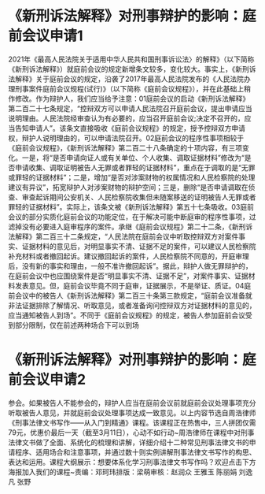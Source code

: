 # 《新刑诉法解释》对刑事辩护的影响：庭前会议申请1

2021年《最高人民法院关于适用中华人民共和国刑事诉讼法〉的解释》（以下简称《新刑诉法解释》）就庭前会议的规定新增条文较多，变化较大。事实上，《新刑诉法解释》关于庭前会议的规定，沿袭了2017年最高人民法院发布的《人民法院办理刑事案件庭前会议规程(试行)》（以下简称《庭前会议规程》），并在此基础上稍作修改。作为辩护人，我们应当给予注意：01庭前会议的启动《新刑诉法解释》第二百二十七条规定，“控辩双方可以申请人民法院召开庭前会议，提出申请应当说明理由。人民法院经审查认为有必要的，应当召开庭前会议;决定不召开的，应当告知申请人”。该条文直接吸收《庭前会议规程》的规定，授予控辩双方申请权，辩护人说明理由的，可以申请法院召开。02庭前会议的程序性事项相较于《庭前会议规程》，《新刑诉法解释》第二百二十八条确定的十项内容，有三项变化。一是，将“是否申请向证人或有关单位、个人收集、调取证据材料”修改为“是否申请收集、调取证明被告人无罪或者罪轻的证据材料”，重点在于调取的是“无罪或罪轻的证据材料”；二是，增加“是否对涉案财物的权属情况和人民检察院的处理建议有异议”，拓宽辩护人对涉案财物的辩护空间；三是，删除“是否申请调取在侦查、审查起诉期间公安机关、人民检察院收集但未随案移送的证明被告人无罪或者罪轻的证据材料”。实际上，该条文被《新刑诉法解释》第五十七条吸收。03庭前会议的部分实质化庭前会议的功能定位，在于解决可能中断庭审的程序性事项，过滤掉没有必要进入庭审程序的案件。承继《庭前会议规程》第二十二条，《新刑诉法解释》第二百三十二条规定，“人民法院在庭前会议中听取控辩双方对案件事实、证据材料的意见后，对明显事实不清、证据不足的案件，可以建议人民检察院补充材料或者撤回起诉。建议撤回起诉的案件，人民检察院不同意的，开庭审理后，没有新的事实和理由，一般不准许撤回起诉”。据此，辩护人做无罪辩护的，在庭前会议中也应围绕案件是否“明显事实不清、证据不足”，对案件事实、证据材料发表意见。但，庭前会议毕竟不同于庭审，证据展示，不是举证、质证。04庭前会议中的被告人《新刑诉法解释》第二百三十条第三款规定，“庭前会议准备就非法证据排除了解情况、听取意见，或者准备询问控辩双方对证据材料的意见的，应当通知被告人到场”。不同于《庭前会议规程》的规定，被告人参加庭前会议受到部分限制，仅在前述两种场合下可以到场

# 《新刑诉法解释》对刑事辩护的影响：庭前会议申请2

参会。如果被告人不能参会的，辩护人应当在庭前会议前就庭前会议处理事项充分听取被告人意见，并就庭前会议处理事项达成一致意见。以上内容节选自周浩律师《刑事法律文书写作——从入门到精通》课程。该课程正在热售中，三人拼团仅需79元，优惠价最后一天（截至3月11日），心动不如行动~周浩律师在课程中对刑事法律文书做了全面、系统化的梳理和讲解，详细介绍十二种常见刑事法律文书的申请程序、适用场合和注意事项，并通过数十则实例讲解刑事法律文书写作的构思、表达和运用。课程大纲展示：想要体系化学习刑事法律文书写作吗？欢迎点击下方海报加入我们的课程~责编：邓珂玮排版：梁萌审核：赵润众 王雅玉 陈丽娟 刘逸凡 张野

